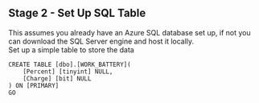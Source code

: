 ## Stage 2 - Set Up SQL Table
This assumes you already have an Azure SQL database set up, if not you can download the SQL Server engine and host it locally.<br>
Set up a simple table to store the data

```
CREATE TABLE [dbo].[WORK_BATTERY](
	[Percent] [tinyint] NULL,
	[Charge] [bit] NULL
) ON [PRIMARY]
GO

```

